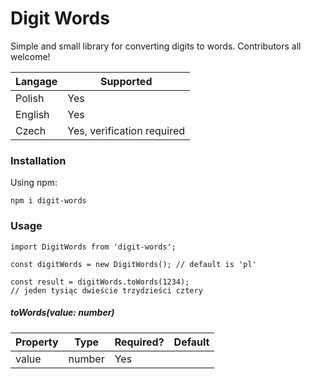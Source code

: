 # Digit Words

Simple and small library for converting digits to words.
Contributors all welcome!

| Langage | Supported                  |
| ------- | -------------------------- |
| Polish  | Yes                        |
| English | Yes                        |
| Czech   | Yes, verification required |

### Installation

Using npm:

```
npm i digit-words
```

### Usage

```
import DigitWords from 'digit-words';

const digitWords = new DigitWords(); // default is 'pl'

const result = digitWords.toWords(1234);
// jeden tysiąc dwieście trzydzieści cztery

```

##### _toWords(value: number)_

| Property | Type   | Required? | Default |
| -------- | ------ | --------- | ------- |
| value    | number | Yes       |         |
